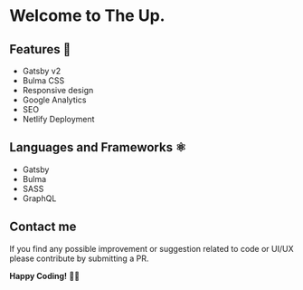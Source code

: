 # Welcome to The Up.


## Features 🚀

- Gatsby v2
- Bulma CSS
- Responsive design
- Google Analytics
- SEO
- Netlify Deployment

## Languages and Frameworks ⚛️

- Gatsby
- Bulma
- SASS
- GraphQL

## Contact me

If you find any possible improvement or suggestion related to code or UI/UX please contribute by submitting a PR.

**Happy Coding!** 🎉🎉
